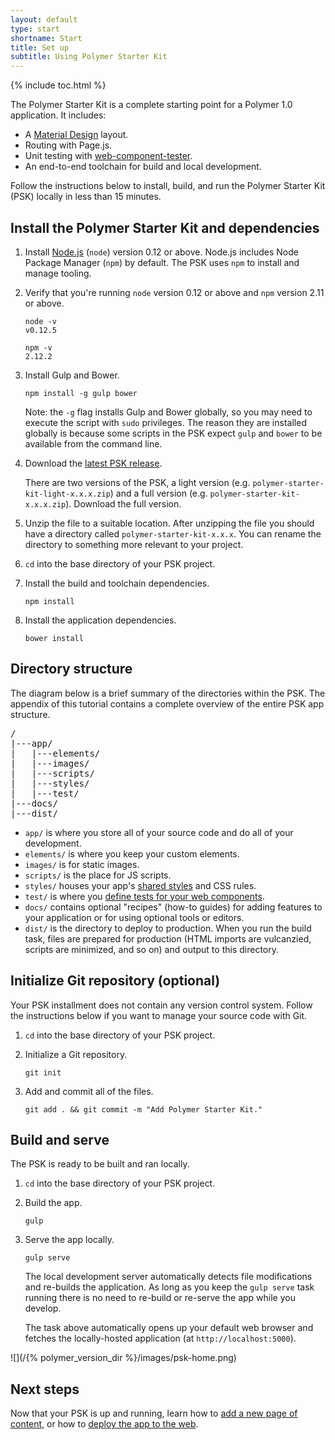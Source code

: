 ```yaml
---
layout: default
type: start
shortname: Start
title: Set up
subtitle: Using Polymer Starter Kit
---
```


{% include toc.html %}

The Polymer Starter Kit is a complete starting point for a Polymer 1.0 
application. It includes:

*   A [Material Design][md] layout.
*   Routing with Page.js.
*   Unit testing with [web-component-tester](https://github.com/Polymer/web-component-tester).
*   An end-to-end toolchain for build and local development.

Follow the instructions below to install, build, and run the 
Polymer Starter Kit (PSK) locally in less than 15 minutes.

## Install the Polymer Starter Kit and dependencies

1.  Install [Node.js](https://nodejs.org/) (`node`) version 0.12 or above. 
    Node.js includes Node Package Manager (`npm`) by default. The PSK 
    uses `npm` to install and manage tooling.

1.  Verify that you're running `node` version 0.12 or above and `npm` 
    version 2.11 or above.

        node -v
        v0.12.5

        npm -v
        2.12.2

1.  Install Gulp and Bower.

        npm install -g gulp bower

    Note: the `-g` flag installs Gulp and Bower globally, so you may need to 
    execute the script with `sudo` privileges. The reason they are installed
    globally is because some scripts in the PSK expect
    `gulp` and `bower` to be available from the command line. 

1.  Download the [latest PSK release](https://github.com/PolymerElements/polymer-starter-kit/releases/latest).
   
    There are two versions of the PSK, a light version (e.g. 
    `polymer-starter-kit-light-x.x.x.zip`)
    and a full version (e.g. `polymer-starter-kit-x.x.x.zip`). Download 
    the full
    version.

1.  Unzip the file to a suitable location. After unzipping the file 
    you should have a directory called `polymer-starter-kit-x.x.x`. 
    You can rename the directory to something more relevant to your project.

1. `cd` into the base directory of your PSK project.

1.  Install the build and toolchain dependencies.

        npm install

1.  Install the application dependencies.

        bower install

## Directory structure 

The diagram below is a brief summary of the directories within the PSK. The
appendix of this tutorial contains a complete overview of the entire PSK
app structure.

<pre>
/
|---app/ 
|   |---elements/ 
|   |---images/ 
|   |---scripts/ 
|   |---styles/
|   |---test/ 
|---docs/ 
|---dist/
</pre>

*   `app/` is where you store all of your source code and do all of your
    development. 
*   `elements/` is where you keep your custom elements. 
*   `images/` is for static images.
*   `scripts/` is the place for JS scripts. 
*   `styles/` houses your app's [shared styles][shared styles] and CSS rules.
*   `test/` is where you [define tests for your web
    components](https://github.com/Polymer/web-component-tester).
*   `docs/` contains optional "recipes" (how-to guides) for adding features
    to your application or for using optional tools or editors. 
*   `dist/` is the directory to deploy to production. When you run the
    build task, files are prepared for production (HTML imports are
    vulcanzied, scripts are minimized, and so on) and output to this directory.

## Initialize Git repository (optional)

Your PSK installment does not contain any version control system. Follow the 
instructions below if you want to manage your source code with Git.

1.  `cd` into the base directory of your PSK project.

1.  Initialize a Git repository.

        git init

1.  Add and commit all of the files.

        git add . && git commit -m "Add Polymer Starter Kit."

## Build and serve 

The PSK is ready to be built and ran locally. 

1. `cd` into the base directory of your PSK project.

1.  Build the app.

        gulp 

1.  Serve the app locally. 

        gulp serve

    The local development server automatically detects file modifications
    and re-builds the application. As long as you keep the `gulp serve`
    task running there is no need to re-build or re-serve the app while
    you develop. 

    The task above automatically opens up your default web browser and
    fetches the locally-hosted application (at `http://localhost:5000`).

![](/{% polymer_version_dir %}/images/psk-home.png)

## Next steps

Now that your PSK is up and running, learn how to [add a new page of 
content](create-a-page.html), or how to [deploy the app to the 
web](deploy.html).

[shared styles]: https://www.polymer-project.org/1.0/docs/devguide/styling.html#style-modules
[md]: http://www.google.com/design/spec/material-design/introduction.html

